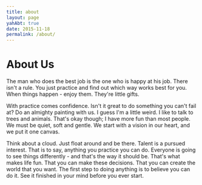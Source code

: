 ```yaml
---
title: about
layout: page
yahAbt: true
date: 2015-11-18
permalink: /about/
---
```


# About Us

The man who does the best job is the one who is happy at his job. There isn't a
rule. You just practice and find out which way works best for you. When things
happen - enjoy them. They're little gifts.

With practice comes confidence. Isn't it great to do something you can't fail
at? Do an almighty painting with us. I guess I'm a little weird. I like to talk
to trees and animals. That's okay though; I have more fun than most people. We
must be quiet, soft and gentle. We start with a vision in our heart, and we put
it one canvas.

Think about a cloud. Just float around and be there. Talent is a pursued
interest. That is to say, anything you practice you can do. Everyone is going to
see things differently - and that's the way it should be. That's what makes life
fun. That you can make these decisions. That you can create the world that you
want. The first step to doing anything is to believe you can do it. See it
finished in your mind before you ever start.